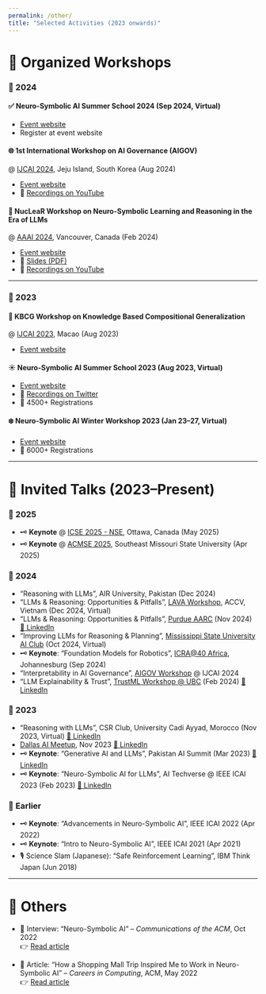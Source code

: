 ```yaml
---
permalink: /other/
title: "Selected Activities (2023 onwards)"
---
```


# 🧠 Organized Workshops

### 🔹 2024

#### ✅ Neuro-Symbolic AI Summer School 2024 (Sep 2024, Virtual)
- [Event website](https://neurosymbolic.github.io/nsss2024/index.html)
- Register at event website

#### 🌐 1st International Workshop on AI Governance (AIGOV)  
@ [IJCAI 2024](https://ijcai24.org/), Jeju Island, South Korea (Aug 2024)
- [Event website](https://aigovernance.github.io/)
- 🔴 [Recordings on YouTube](https://www.youtube.com/watch?v=38QwFDEfrEI&list=PLt-aI0fLbqH99t0PNzRnx-ccjIoKagaVk)

#### 🧪 NucLeaR Workshop on Neuro-Symbolic Learning and Reasoning in the Era of LLMs  
@ [AAAI 2024](https://aaai.org/aaai-conference/), Vancouver, Canada (Feb 2024)
- [Event website](https://nuclear-workshop.github.io/)
- 🔴 [Slides (PDF)](https://github.com/nuclear-workshop/nuclear-workshop.github.io/tree/master/assets/2024_aaai_nuclear_invited_talk_slides)
- 🔴 [Recordings on YouTube](https://www.youtube.com/watch?v=x8hUBU8qAKQ&list=PLt-aI0fLbqH-W-YIsf5AQ07G616lQzNpC)

---

### 🔹 2023

#### 🧠 KBCG Workshop on Knowledge Based Compositional Generalization  
@ [IJCAI 2023](https://ijcai-23.org/), Macao (Aug 2023)
- [Event website](https://knowledgeai.github.io/)

#### ☀️ Neuro-Symbolic AI Summer School 2023 (Aug 2023, Virtual)
- [Event website](https://neurosymbolic.github.io/nsss2023/index.html)
- 🎥 [Recordings on Twitter](https://twitter.com/asimunawar/status/1696850589299229130)
- 👥 4500+ Registrations

#### ❄️ Neuro-Symbolic AI Winter Workshop 2023 (Jan 23–27, Virtual)
- [Event website](https://ibm.github.io/neuro-symbolic-ai/events/ns-workshop2023/)
- 👥 6000+ Registrations

---

# 🎤 Invited Talks (2023–Present)

### 🔹 2025
- 🗝️ **Keynote** @ [ICSE 2025 - NSE](https://conf.researchr.org/home/icse-2025/nse-2025#program), Ottawa, Canada (May 2025)
- 🗝️ **Keynote** @ [ACMSE 2025](https://acmse.net/2025/), Southeast Missouri State University (Apr 2025)

### 🔹 2024
- “Reasoning with LLMs”, AIR University, Pakistan (Dec 2024)
- “LLMs & Reasoning: Opportunities & Pitfalls”, [LAVA Workshop](https://lava-workshop.github.io/), ACCV, Vietnam (Dec 2024, Virtual)
- “LLMs & Reasoning: Opportunities & Pitfalls”, [Purdue AARC](https://polytechnic.purdue.edu/aarc) (Nov 2024) [📎 LinkedIn](https://www.linkedin.com/posts/purdue-aarc_purdue-aarc-seminar-asim-munawar-ibm-watson-activity-7269400859191427072-bK0X)
- “Improving LLMs for Reasoning & Planning”, [Mississippi State University AI Club](https://www.cse.msstate.edu/studentorg/) (Oct 2024, Virtual)
- 🗝️ **Keynote**: “Foundation Models for Robotics”, [ICRA@40 Africa](https://icra40.ieee.org/icra-2024/icra40-africa/), Johannesburg (Sep 2024)
- “Interpretability in AI Governance”, [AIGOV Workshop](https://aigovernance.github.io/) @ IJCAI 2024
- “LLM Explainability & Trust”, [TrustML Workshop @ UBC](https://trustml.ubc.ca/events/trustml-workshop-ubc-february-2024) (Feb 2024) [📎 LinkedIn](https://www.linkedin.com/feed/update/urn:li:activity:7168458996033470464/)

### 🔹 2023
- “Reasoning with LLMs”, CSR Club, University Cadi Ayyad, Morocco (Nov 2023, Virtual) [📎 LinkedIn](https://www.linkedin.com/posts/csr-club-fps_aiinsights-languagemodels-techtalks-activity-7132790432022843392-rUPk)
- [Dallas AI Meetup](https://www.meetup.com/dal-ai/), Nov 2023 [📎 LinkedIn](https://www.linkedin.com/feed/update/urn:li:activity:7119812126839291904)
- 🗝️ **Keynote**: “Generative AI and LLMs”, Pakistan AI Summit (Mar 2023) [📎 LinkedIn](https://www.linkedin.com/feed/update/urn:li:activity:7040555977091223552)
- 🗝️ **Keynote**: “Neuro-Symbolic AI for LLMs”, AI Techverse @ IEEE ICAI 2023 (Feb 2023) [📎 LinkedIn](https://www.linkedin.com/feed/update/urn:li:activity:7021013459102248960/)

### 🔹 Earlier
- 🗝️ **Keynote**: “Advancements in Neuro-Symbolic AI”, IEEE ICAI 2022 (Apr 2022)
- 🗝️ **Keynote**: “Intro to Neuro-Symbolic AI”, IEEE ICAI 2021 (Apr 2021)
- 🎙️ Science Slam (Japanese): “Safe Reinforcement Learning”, IBM Think Japan (Jun 2018)

---

# 📌 Others

- 📰 Interview: “Neuro-Symbolic AI” – *Communications of the ACM*, Oct 2022  
  👉 [Read article](https://cacm.acm.org/magazines/2022/10/264844-neurosymbolic-ai/abstract)

- 🧠 Article: “How a Shopping Mall Trip Inspired Me to Work in Neuro-Symbolic AI” – *Careers in Computing*, ACM, May 2022  
  👉 [Read article](https://cacm.acm.org/magazines/2022/5/260361-how-a-shopping-mall-trip-inspired-me-to-work-in-neuro-symbolic-ai/abstract)
